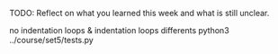 TODO: Reflect on what you learned this week and what is still unclear.

no indentation loops & indentation loops differents
python3 ../course/set5/tests.py